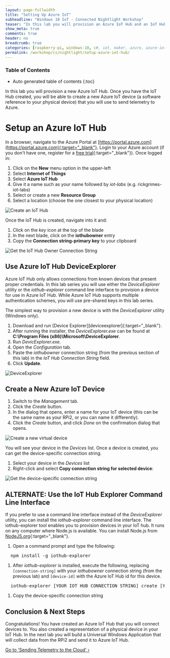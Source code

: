 ```yaml
---
layout: page-fullwidth
title: "Setting Up Azure IoT"
subheadline: "Windows 10 IoT - Connected Nightlight Workshop"
teaser: "In this lab you will provision an Azure IoT Hub and an IoT Hub device."
show_meta: true
comments: true
header: no
breadcrumb: true
categories: [raspberry-pi, windows-10, c#, iot, maker, azure, azure-iot-hub]
permalink: /workshop/cs/nightlight/setup-azure-iot-hub/
---
```

### Table of Contents
*  Auto generated table of contents
{:toc}

In this lab you will provision a new Azure IoT Hub. Once you have the IoT Hub created, you will be able to create a new Azure IoT device (a software reference to your physical device) that you will use to send telemetry to Azure.

# Setup an Azure IoT Hub
In a browser, navigate to the Azure Portal at [https://portal.azure.com](https://portal.azure.com){:target="_blank"}. Login to your Azure account (if you don't have one, register for a [free trial](https://azure.microsoft.com/en-us/pricing/free-trial/){:target="_blank"}). Once logged in:

1. Click on the __New__ menu option in the upper-left
2. Select __Internet of Things__
3. Select __Azure IoT Hub__
4. Give it a name such as your name followed by _iot-labs_ (e.g. rickgrimes-iot-labs)
5. Select or create a new __Resource Group__
6. Select a location (choose the one closest to your physical location)

![Create an IoT Hub](/images/rpi2/rpi2_New-IoT-Hub.png)
  
Once the IoT Hub is created, navigate into it and:

1. Click on the _key_ icon at the top of the blade
2. In the next blade, click on the __iothubowner__ entry
3. Copy the __Connection string-primary key__ to your clipboard

![Get the IoT Hub Owner Connection String](/images/rpi2/rpi2_AzureIoTConnectionString.png)

## Use Azure IoT Hub DeviceExplorer
Azure IoT Hub only allows connections from known devices that present proper credentials. In this lab series you will use either the _DeviceExplorer_ utility or the _iothub-explorer_ command line interface to provision a device for use in Azure IoT Hub. While Azure IoT Hub supports multiple authentication schemes, you will use pre-shared keys in this lab series.

The simplest way to provision a new device is with the _DeviceExplorer_ utility (Windows only). 

1. Download and run [Device Explorer][deviceexplorer]{:target="_blank"}. 
2. After running the installer, the _DeviceExplorer.exe_ can be found at __C:\Program Files (x86)\Microsoft\DeviceExplorer__. 
3. Run _DevicExplorer.exe_.
4. Open the _Configuration_ tab.
5. Paste the _iothubowner_ connection string (from the previous section of this lab) in the _IoT Hub Connection String_ field.
6. Click __Update__.

![DeviceExplorer](/images/rpi2/rpi2_deviceexplorer01.png)

## Create a New Azure IoT Device

1. Switch to the _Management_ tab.
3. Click the _Create_ button.
4. In the dialog that opens, enter a name for your IoT device (this can be the same name as your RPi2, or you can name it differently).
5. Click the _Create_ button, and click _Done_ on the confirmation dialog that opens.

![Create a new virtual device](/images/rpi2/rpi2_deviceexplorer02.png) 

You will see your device in the _Devices_ list. Once a device is created, you can get the device-specific connection string.

1. Select your device in the _Devices_ list
2. Right-click and select __Copy connection string for selected device__:

![Get the device-specific connection string](/images/rpi2/rpi2_deviceexplorer03.png) 

## ALTERNATE: Use the IoT Hub Explorer Command Line Interface
If you prefer to use a command line interface instead of the _DeviceExplorer_ utility, you can install the _iothub-explorer_ command line interface. The iothub-explorer tool enables you to provision devices in your IoT hub. It runs on any computer where Node.js is available. You can install Node.js from [NodeJS.org](https://nodejs.org){:target="_blank"}.

1. Open a command prompt and type the following:

<pre>
  npm install -g iothub-explorer
</pre>

1. After _iothub-explorer_ is installed, execute the following, replacing <code>[connection-string]</code> with your <i>iothubowner</i> connection string (from the previous lab) and <code>[device-id]</code> with the Azure IoT Hub id for this device.

<pre>
  iothub-explorer [YOUR IOT HUB CONNECTION STRING] create [YOUR DEVICE NAME] --connection-string
</pre>

1. Copy the device-specific connection string

## Conclusion &amp; Next Steps
Congratulations! You have created an Azure IoT Hub that you will connect devices to. You also created a representation of a physical device in your IoT Hub. In the next lab you will build a Universal Windows Application that will collect data from the RPi2 and send it to Azure IoT Hub.

<a class="radius button small" href="../sending-telemetry/">Go to 'Sending Telemetry to the Cloud' ›</a>